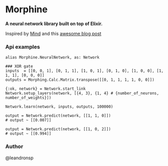 # Morphine

**A neural network library built on top of Elixir.**

Inspired by [Mind](https://stevenmiller888.github.io/mind-how-to-build-a-neural-network/) and this [awesome blog post](https://medium.com/technology-invention-and-more/how-to-build-a-simple-neural-network-in-9-lines-of-python-code-cc8f23647ca1#.voyy4g51x)

### Api examples

	alias Morphine.NeuralNetwork, as: Network

	### XOR gate
	inputs  = [[0, 0, 1], [0, 1, 1], [1, 0, 1], [0, 1, 0], [1, 0, 0], [1, 1, 1], [0, 0, 0]]
	outputs = Morphing.Calc.Matrix.transpose([[0, 1, 1, 1, 1, 0, 0]]) 
	
	{:ok, network} = Network.start_link		
	Network.setup_layers(network, [{4, 3}, {1, 4} # {number_of_neurons, number_of_weights}])
	
	Network.learn(network, inputs, outputs, 100000)
	
	output = Network.predict(network, [[1, 1, 0]]) 
	# output ~ [[0.007]]
	
	output = Network.predict(network, [[1, 0, 2]]) 
	# output ~ [[0.994]]

### Author
@leandronsp

